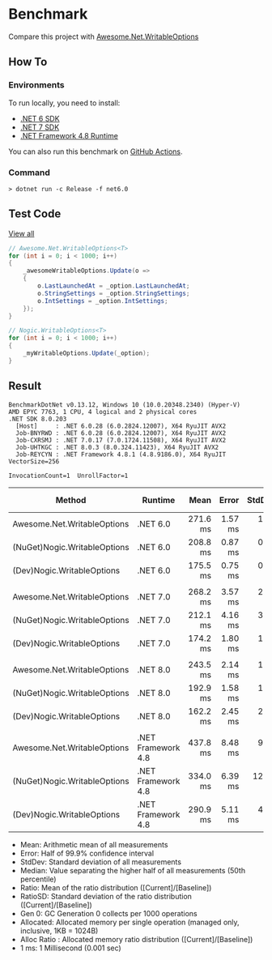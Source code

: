 # Benchmark

Compare this project with [Awesome.Net.WritableOptions](https://www.nuget.org/packages/Awesome.Net.WritableOptions)

## How To

### Environments

To run locally, you need to install:

- [.NET 6 SDK](https://dotnet.microsoft.com/download/dotnet/6.0)
- [.NET 7 SDK](https://dotnet.microsoft.com/download/dotnet/7.0)
- [.NET Framework 4.8 Runtime](https://dotnet.microsoft.com/download/dotnet-framework/net48)

You can also run this benchmark on [GitHub Actions](https://github.com/nogic1008/WritableOptions.Net/actions/workflows/benchmark.yml).

### Command

```console
> dotnet run -c Release -f net6.0
```

## Test Code

[View all](./WritableOptionsBenchmark.cs)

```cs
// Awesome.Net.WritableOptions<T>
for (int i = 0; i < 1000; i++)
{
    _awesomeWritableOptions.Update(o =>
    {
        o.LastLaunchedAt = _option.LastLaunchedAt;
        o.StringSettings = _option.StringSettings;
        o.IntSettings = _option.IntSettings;
    });
}

// Nogic.WritableOptions<T>
for (int i = 0; i < 1000; i++)
{
    _myWritableOptions.Update(_option);
}
```

## Result

```
BenchmarkDotNet v0.13.12, Windows 10 (10.0.20348.2340) (Hyper-V)
AMD EPYC 7763, 1 CPU, 4 logical and 2 physical cores
.NET SDK 8.0.203
  [Host]     : .NET 6.0.28 (6.0.2824.12007), X64 RyuJIT AVX2
  Job-BNYRWD : .NET 6.0.28 (6.0.2824.12007), X64 RyuJIT AVX2
  Job-CXRSMJ : .NET 7.0.17 (7.0.1724.11508), X64 RyuJIT AVX2
  Job-UHTKGC : .NET 8.0.3 (8.0.324.11423), X64 RyuJIT AVX2
  Job-REYCYN : .NET Framework 4.8.1 (4.8.9186.0), X64 RyuJIT VectorSize=256

InvocationCount=1  UnrollFactor=1  
```

| Method                       | Runtime            | Mean     | Error   | StdDev   | Median   | Ratio | RatioSD | Gen0       | Gen1      | Allocated | Alloc Ratio |
|----------------------------- |------------------- |---------:|--------:|---------:|---------:|------:|--------:|-----------:|----------:|----------:|------------:|
| Awesome.Net.WritableOptions  | .NET 6.0           | 271.6 ms | 1.57 ms |  1.22 ms | 271.5 ms |  1.30 |    0.01 |  3000.0000 |         - |  63.43 MB |        1.98 |
| (NuGet)Nogic.WritableOptions | .NET 6.0           | 208.8 ms | 0.87 ms |  0.73 ms | 209.0 ms |  1.00 |    0.00 |  2000.0000 |         - |  32.08 MB |        1.00 |
| (Dev)Nogic.WritableOptions   | .NET 6.0           | 175.5 ms | 0.75 ms |  0.63 ms | 175.3 ms |  0.84 |    0.00 |  2000.0000 | 1000.0000 |  32.85 MB |        1.02 |
|                              |                    |          |         |          |          |       |         |            |           |           |             |
| Awesome.Net.WritableOptions  | .NET 7.0           | 268.2 ms | 3.57 ms |  2.98 ms | 266.9 ms |  1.26 |    0.02 |  3000.0000 |         - |  63.26 MB |        1.98 |
| (NuGet)Nogic.WritableOptions | .NET 7.0           | 212.1 ms | 4.16 ms |  3.69 ms | 210.5 ms |  1.00 |    0.00 |  2000.0000 |         - |  31.99 MB |        1.00 |
| (Dev)Nogic.WritableOptions   | .NET 7.0           | 174.2 ms | 1.80 ms |  1.50 ms | 173.7 ms |  0.82 |    0.02 |  2000.0000 |         - |  32.85 MB |        1.03 |
|                              |                    |          |         |          |          |       |         |            |           |           |             |
| Awesome.Net.WritableOptions  | .NET 8.0           | 243.5 ms | 2.14 ms |  1.67 ms | 243.2 ms |  1.26 |    0.01 |  3000.0000 |         - |  63.25 MB |        1.98 |
| (NuGet)Nogic.WritableOptions | .NET 8.0           | 192.9 ms | 1.58 ms |  1.32 ms | 192.7 ms |  1.00 |    0.00 |  2000.0000 |         - |  31.99 MB |        1.00 |
| (Dev)Nogic.WritableOptions   | .NET 8.0           | 162.2 ms | 2.45 ms |  2.05 ms | 161.9 ms |  0.84 |    0.01 |  2000.0000 |         - |  32.86 MB |        1.03 |
|                              |                    |          |         |          |          |       |         |            |           |           |             |
| Awesome.Net.WritableOptions  | .NET Framework 4.8 | 437.8 ms | 8.48 ms |  9.76 ms | 434.2 ms |  1.32 |    0.05 | 10000.0000 |         - |   64.4 MB |        2.00 |
| (NuGet)Nogic.WritableOptions | .NET Framework 4.8 | 334.0 ms | 6.39 ms | 12.31 ms | 326.9 ms |  1.00 |    0.00 |  5000.0000 |         - |  32.15 MB |        1.00 |
| (Dev)Nogic.WritableOptions   | .NET Framework 4.8 | 290.9 ms | 5.11 ms |  4.53 ms | 288.9 ms |  0.88 |    0.03 |  5000.0000 | 1000.0000 |  32.92 MB |        1.02 |

- Mean: Arithmetic mean of all measurements
- Error: Half of 99.9% confidence interval
- StdDev: Standard deviation of all measurements
- Median: Value separating the higher half of all measurements (50th percentile)
- Ratio: Mean of the ratio distribution ([Current]/[Baseline])
- RatioSD: Standard deviation of the ratio distribution ([Current]/[Baseline])
- Gen 0: GC Generation 0 collects per 1000 operations
- Allocated: Allocated memory per single operation (managed only, inclusive, 1KB = 1024B)
- Alloc Ratio : Allocated memory ratio distribution ([Current]/[Baseline])
- 1 ms: 1 Millisecond (0.001 sec)
